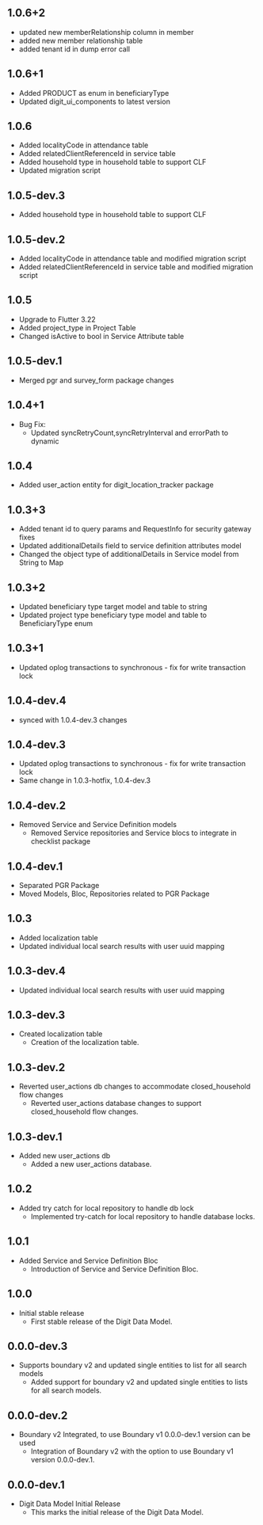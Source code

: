 ## 1.0.6+2

* updated new memberRelationship column in member
* added new member relationship table
* added tenant id in dump error call

## 1.0.6+1

* Added PRODUCT as enum in beneficiaryType
* Updated digit_ui_components to latest version

## 1.0.6

* Added localityCode in attendance table
* Added relatedClientReferenceId in service table
* Added household type in household table to support CLF
* Updated migration script

## 1.0.5-dev.3

* Added household type in household table to support CLF

## 1.0.5-dev.2

* Added localityCode in attendance table and modified migration script
* Added relatedClientReferenceId in service table and modified migration script

## 1.0.5

* Upgrade to Flutter 3.22
* Added project_type in Project Table
* Changed isActive to bool in Service Attribute table

## 1.0.5-dev.1

* Merged pgr and survey_form package changes

## 1.0.4+1

* Bug Fix:
    * Updated syncRetryCount,syncRetryInterval and errorPath to dynamic

## 1.0.4

* Added user_action entity for digit_location_tracker package

## 1.0.3+3

* Added tenant id to query params and RequestInfo for security gateway fixes
* Updated additionalDetails field to service definition attributes model
* Changed the object type of additionalDetails in Service model from String to Map

## 1.0.3+2

* Updated beneficiary type target model and table to string
* Updated project type beneficiary type model and table to BeneficiaryType enum

## 1.0.3+1

* Updated oplog transactions to synchronous - fix for write transaction lock

## 1.0.4-dev.4

* synced with 1.0.4-dev.3 changes

## 1.0.4-dev.3

* Updated oplog transactions to synchronous - fix for write transaction lock
* Same change in 1.0.3-hotfix, 1.0.4-dev.3

## 1.0.4-dev.2

* Removed Service and Service Definition models
    - Removed Service repositories and Service blocs to integrate in checklist package

## 1.0.4-dev.1

* Separated PGR Package
* Moved Models, Bloc, Repositories related to PGR Package

## 1.0.3

* Added localization table
* Updated individual local search results with user uuid mapping

## 1.0.3-dev.4

* Updated individual local search results with user uuid mapping

## 1.0.3-dev.3

* Created localization table
    - Creation of the localization table.

## 1.0.3-dev.2

* Reverted user_actions db changes to accommodate closed_household flow changes
    - Reverted user_actions database changes to support closed_household flow changes.

## 1.0.3-dev.1

* Added new user_actions db
    - Added a new user_actions database.

## 1.0.2

* Added try catch for local repository to handle db lock
    - Implemented try-catch for local repository to handle database locks.

## 1.0.1

* Added Service and Service Definition Bloc
    - Introduction of Service and Service Definition Bloc.

## 1.0.0

* Initial stable release
    - First stable release of the Digit Data Model.

## 0.0.0-dev.3

* Supports boundary v2 and updated single entities to list for all search models
    - Added support for boundary v2 and updated single entities to lists for all search models.

## 0.0.0-dev.2

* Boundary v2 Integrated, to use Boundary v1 0.0.0-dev.1 version can be used
    - Integration of Boundary v2 with the option to use Boundary v1 version 0.0.0-dev.1.

## 0.0.0-dev.1

* Digit Data Model Initial Release
    - This marks the initial release of the Digit Data Model.